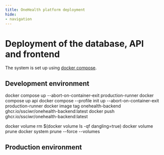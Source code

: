 ```yaml
---
title: OneHealth platform deployment
hide:
- navigation
---
```


# Deployment of the database, API and frontend
The system is set up using [docker compose](https://docs.docker.com/compose/).

## Development environment

docker compose up --abort-on-container-exit production-runner
docker compose up api 
docker compose --profile init up --abort-on-container-exit production-runner
docker image tag onehealth-backend ghcr.io/ssciwr/onehealth-backend:latest
docker push ghcr.io/ssciwr/onehealth-backend:latest

docker volume rm $(docker volume ls -qf dangling=true)
docker volume prune
docker system prune --force --volumes

## Production environment